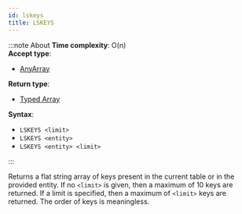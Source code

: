```yaml
---
id: lskeys
title: LSKEYS
---
```



:::note About
**Time complexity**: O(n)  
**Accept type**:

- [AnyArray](../protocol/data-types.md#any-array)

**Return type**:

- [Typed Array](../protocol/data-types.md#typed-array)

**Syntax**:

- `LSKEYS <limit>`
- `LSKEYS <entity>`
- `LSKEYS <entity> <limit>`

:::

Returns a flat string array of keys present in the current table or in the provided entity.
If no `<limit>` is given, then a maximum of 10 keys are returned. If a limit is specified,
then a maximum of `<limit>` keys are returned. The order of keys is meaningless.

